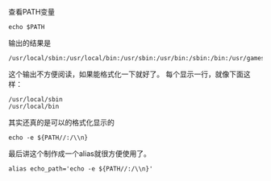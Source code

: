 查看PATH变量
```
echo $PATH
```

输出的结果是
```
/usr/local/sbin:/usr/local/bin:/usr/sbin:/usr/bin:/sbin:/bin:/usr/games:/usr/local/games
```
这个输出不方便阅读，如果能格式化一下就好了。
每个显示一行，就像下面这样：
```
/usr/local/sbin
/usr/local/bin

```
其实还真的是可以的格式化显示的
```
echo -e ${PATH//:/\\n}
```

最后讲这个制作成一个alias就很方便使用了。

```
alias echo_path='echo -e ${PATH//:/\\n}'
```

